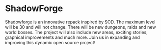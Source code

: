 # ShadowForge
Shadowforge is an innovative repack inspired by SOD. The maximum level will be 30 and will not change. There will be new dungeons, raids and new world bosses. The project will also include new areas, exciting stories, graphical improvements and much more. Join us in expanding and improving this dynamic open source project!
